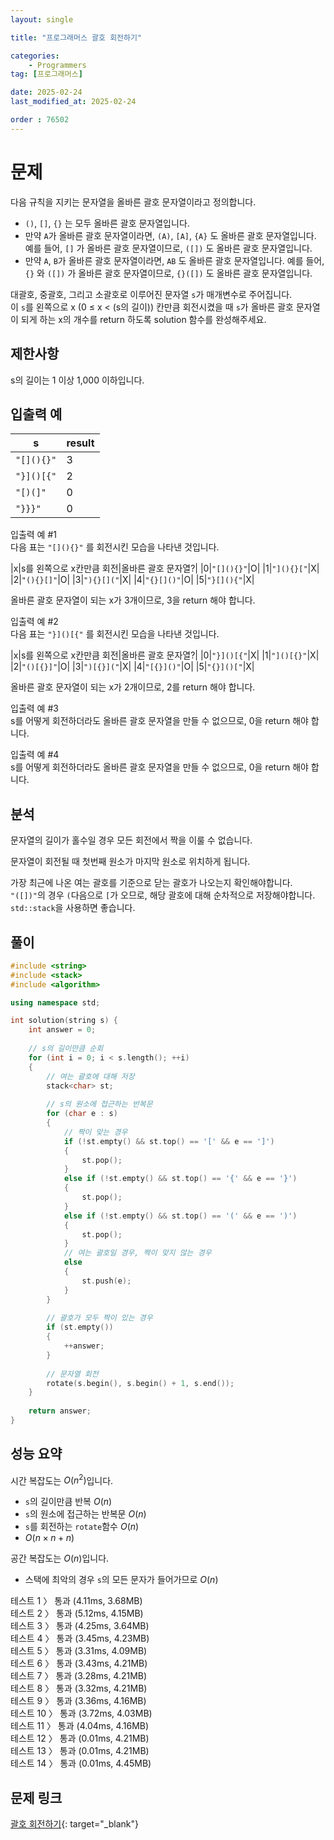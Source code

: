 ```yaml
---
layout: single

title: "프로그래머스 괄호 회전하기"

categories:
    - Programmers
tag: [프로그래머스]

date: 2025-02-24
last_modified_at: 2025-02-24

order : 76502
---
```


# 문제

다음 규칙을 지키는 문자열을 올바른 괄호 문자열이라고 정의합니다.

+ `()`, `[]`, `{}` 는 모두 올바른 괄호 문자열입니다.
+ 만약 `A`가 올바른 괄호 문자열이라면, `(A)`, `[A]`, `{A}` 도 올바른 괄호 문자열입니다. 예를 들어, `[]` 가 올바른 괄호 문자열이므로, `([])` 도 올바른 괄호 문자열입니다.
+ 만약 `A`, `B`가 올바른 괄호 문자열이라면, `AB` 도 올바른 괄호 문자열입니다. 예를 들어, `{}` 와 `([])` 가 올바른 괄호 문자열이므로, `{}([])` 도 올바른 괄호 문자열입니다.

대괄호, 중괄호, 그리고 소괄호로 이루어진 문자열 `s`가 매개변수로 주어집니다.  
이 `s`를 왼쪽으로 x (0 ≤ x < (s의 길이)) 칸만큼 회전시켰을 때 `s`가 올바른 괄호 문자열이 되게 하는 x의 개수를 return 하도록 solution 함수를 완성해주세요.

## 제한사항

s의 길이는 1 이상 1,000 이하입니다.

## 입출력 예

|s|result|
|---|---|
|`"[](){}"`|3|
|`"}]()[{"`|2|
|`"[)(]"`|0|
|`"}}}"`|0|

입출력 예 #1  
다음 표는 `"[](){}"` 를 회전시킨 모습을 나타낸 것입니다.

|x|s를 왼쪽으로 x칸만큼 회전|올바른 괄호 문자열?|
|0|`"[](){}"`|O|
|1|`"](){}["`|X|
|2|`"(){}[]"`|O|
|3|`"){}[]("`|X|
|4|`"{}[]()"`|O|
|5|`"}[](){"`|X|

올바른 괄호 문자열이 되는 x가 3개이므로, 3을 return 해야 합니다.

입출력 예 #2  
다음 표는 `"}]()[{"` 를 회전시킨 모습을 나타낸 것입니다.

|x|s를 왼쪽으로 x칸만큼 회전|올바른 괄호 문자열?|
|0|`"}]()[{"`|X|
|1|`"]()[{}"`|X|
|2|`"()[{}]"`|O|
|3|`")[{}]("`|X|
|4|`"[{}]()"`|O|
|5|`"{}]()["`|X|

올바른 괄호 문자열이 되는 x가 2개이므로, 2를 return 해야 합니다.

입출력 예 #3  
s를 어떻게 회전하더라도 올바른 괄호 문자열을 만들 수 없으므로, 0을 return 해야 합니다.

입출력 예 #4  
s를 어떻게 회전하더라도 올바른 괄호 문자열을 만들 수 없으므로, 0을 return 해야 합니다.

## 분석

문자열의 길이가 홀수일 경우 모든 회전에서 짝을 이룰 수 없습니다.

문자열이 회전될 때 첫번째 원소가 마지막 원소로 위치하게 됩니다.

가장 최근에 나온 여는 괄호를 기준으로 닫는 괄호가 나오는지 확인해야합니다.  
`"([])"`의 경우 `(`다음으로 `[`가 오므로, 해당 괄호에 대해 순차적으로 저장해야합니다.  
`std::stack`을 사용하면 좋습니다.

## 풀이

```cpp
#include <string>
#include <stack>
#include <algorithm>

using namespace std;

int solution(string s) {
    int answer = 0;
    
    // s의 길이만큼 순회
    for (int i = 0; i < s.length(); ++i)
    {
        // 여는 괄호에 대해 저장
        stack<char> st;
        
        // s의 원소에 접근하는 반복문
        for (char e : s)
        {
            // 짝이 맞는 경우
            if (!st.empty() && st.top() == '[' && e == ']')
            {
                st.pop();
            }
            else if (!st.empty() && st.top() == '{' && e == '}')
            {
                st.pop();
            }
            else if (!st.empty() && st.top() == '(' && e == ')')
            {
                st.pop();
            }
            // 여는 괄호일 경우, 짝이 맞지 않는 경우
            else
            {
                st.push(e);
            }
        }
        
        // 괄호가 모두 짝이 있는 경우
        if (st.empty())
        {
            ++answer;
        }
        
        // 문자열 회전
        rotate(s.begin(), s.begin() + 1, s.end());
    }
    
    return answer;
}
```

## 성능 요약

시간 복잡도는 $O(n^2)$입니다.

- `s`의 길이만큼 반복 $O(n)$
- `s`의 원소에 접근하는 반복문 $O(n)$
- `s`를 회전하는 `rotate`함수 $O(n)$
- $O(n \times n + n)$

공간 복잡도는 $O(n)$입니다.

- 스택에 최악의 경우 `s`의 모든 문자가 들어가므로 $O(n)$

테스트 1 〉 통과 (4.11ms, 3.68MB)  
테스트 2 〉 통과 (5.12ms, 4.15MB)  
테스트 3 〉 통과 (4.25ms, 3.64MB)  
테스트 4 〉 통과 (3.45ms, 4.23MB)  
테스트 5 〉 통과 (3.31ms, 4.09MB)  
테스트 6 〉 통과 (3.43ms, 4.21MB)  
테스트 7 〉 통과 (3.28ms, 4.21MB)  
테스트 8 〉 통과 (3.32ms, 4.21MB)  
테스트 9 〉 통과 (3.36ms, 4.16MB)  
테스트 10 〉 통과 (3.72ms, 4.03MB)  
테스트 11 〉 통과 (4.04ms, 4.16MB)  
테스트 12 〉 통과 (0.01ms, 4.21MB)  
테스트 13 〉 통과 (0.01ms, 4.21MB)  
테스트 14 〉 통과 (0.01ms, 4.45MB)  

## 문제 링크

[괄호 회전하기](https://school.programmers.co.kr/learn/courses/30/lessons/76502){: target="_blank"}